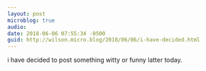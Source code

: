 ```yaml
---
layout: post
microblog: true
audio: 
date: 2018-06-06 07:55:34 -0500
guid: http://wilson.micro.blog/2018/06/06/i-have-decided.html
---
```

i have decided to post something witty or funny latter today. 
